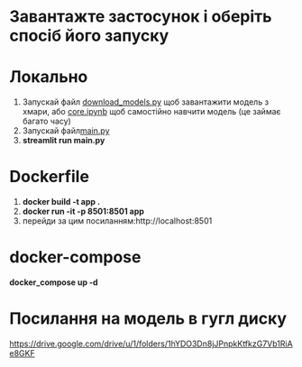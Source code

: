 # Завантажте застосунок і оберіть спосіб його запуску

# Локально
<ol>
  <li>Запускай файл <a href="https://github.com/Ytopoc/group_project/blob/main/download_models.py">download_models.py</a> щоб завантажити модель з хмари, або <a href="https://github.com/Ytopoc/group_project/blob/main/core.ipynb">core.ipynb</a> щоб самостійно навчити модель (це займає багато часу) </li>
  <li>Запускай файл<a href="https://github.com/Ytopoc/group_project/blob/main/main.py">main.py</a></li>
  <li><b>streamlit run main.py</b></li>
</ol>

# Dockerfile
<ol>
  <li><b>docker build -t app .</b></li>
  <li><b>docker run -it -p 8501:8501 app</b></li>
  <li>перейди за цим посиланням:http://localhost:8501</li>
</ol>

# docker-compose
<b>docker_compose up -d</b>

# Посилання на модель в гугл диску
https://drive.google.com/drive/u/1/folders/1hYDO3Dn8jJPnpkKtfkzG7Vb1RiAe8GKF
